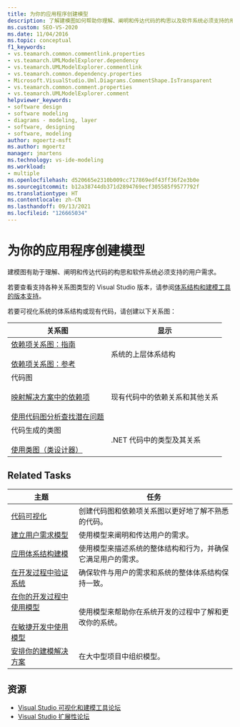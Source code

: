 ```yaml
---
title: 为你的应用程序创建模型
description: 了解建模图如何帮助你理解、阐明和传达代码的构思以及软件系统必须支持的用户需求。
ms.custom: SEO-VS-2020
ms.date: 11/04/2016
ms.topic: conceptual
f1_keywords:
- vs.teamarch.common.commentlink.properties
- vs.teamarch.UMLModelExplorer.dependency
- vs.teamarch.UMLModelExplorer.commentlink
- vs.teamarch.common.dependency.properties
- Microsoft.VisualStudio.Uml.Diagrams.CommentShape.IsTransparent
- vs.teamarch.common.comment.properties
- vs.teamarch.UMLModelExplorer.comment
helpviewer_keywords:
- software design
- software modeling
- diagrams - modeling, layer
- software, designing
- software, modeling
author: mgoertz-msft
ms.author: mgoertz
manager: jmartens
ms.technology: vs-ide-modeling
ms.workload:
- multiple
ms.openlocfilehash: d520665e2310b009cc717869edf43ff36f2e3b0e
ms.sourcegitcommit: b12a38744db371d2894769ecf305585f9577792f
ms.translationtype: HT
ms.contentlocale: zh-CN
ms.lasthandoff: 09/13/2021
ms.locfileid: "126665034"
---
```

# <a name="create-models-for-your-app"></a>为你的应用程序创建模型

建模图有助于理解、阐明和传达代码的构思和软件系统必须支持的用户需求。

若要查看支持各种关系图类型的 Visual Studio 版本，请参阅[体系结构和建模工具的版本支持](../modeling/analyze-and-model-your-architecture.md#VersionSupport)。

若要可视化系统的体系结构或现有代码，请创建以下关系图：

|**关系图**|**显示**|
|-|-|
|[依赖项关系图：指南](../modeling/layer-diagrams-guidelines.md)<br /><br /> [依赖项关系图：参考](../modeling/layer-diagrams-reference.md)|系统的上层体系结构|
|代码图<br /><br /> [映射解决方案中的依赖项](../modeling/map-dependencies-across-your-solutions.md)<br /><br /> [使用代码图分析查找潜在问题](../modeling/find-potential-problems-using-code-map-analyzers.md)|现有代码中的依赖关系和其他关系|
|代码生成的类图<br /><br /> [使用类图（类设计器）](../ide/class-designer/designing-and-viewing-classes-and-types.md)|.NET 代码中的类型及其关系|

## <a name="related-tasks"></a>Related Tasks

|**主题**|**任务**|
|-|-|
|[代码可视化](../modeling/visualize-code.md)|创建代码图和依赖项关系图以更好地了解不熟悉的代码。|
|[建立用户需求模型](../modeling/model-user-requirements.md)|使用模型来阐明和传达用户的需求。|
|[应用体系结构建模](../modeling/model-your-app-s-architecture.md)|使用模型来描述系统的整体结构和行为，并确保它满足用户的需求。|
|[在开发过程中验证系统](../modeling/validate-your-system-during-development.md)|确保软件与用户的需求和系统的整体体系结构保持一致。|
|[在你的开发过程中使用模型](../modeling/use-models-in-your-development-process.md)<br /><br /> [在敏捷开发中使用模型](/previous-versions/ff398061(v=vs.140))|使用模型来帮助你在系统开发的过程中了解和更改你的系统。|
|[安排你的建模解决方案](../modeling/structure-your-modeling-solution.md)|在大中型项目中组织模型。|

## <a name="resources"></a>资源

- [Visual Studio 可视化和建模工具论坛](https://social.msdn.microsoft.com/Forums/en-US/home?forum=vsarch)
- [Visual Studio 扩展性论坛](https://social.msdn.microsoft.com/Forums/vstudio/home?forum=vsx)